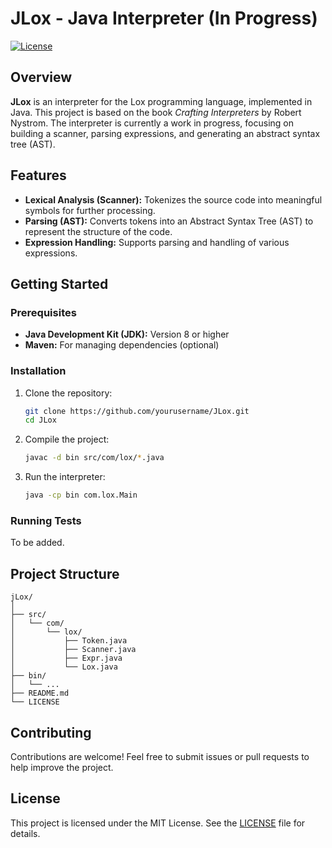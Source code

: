 # JLox - Java Interpreter (In Progress)

[![License](https://img.shields.io/badge/license-MIT-blue.svg)](LICENSE)

## Overview

**JLox** is an interpreter for the Lox programming language, implemented in Java. This project is based on the book *Crafting Interpreters* by Robert Nystrom. The interpreter is currently a work in progress, focusing on building a scanner, parsing expressions, and generating an abstract syntax tree (AST).

## Features

- **Lexical Analysis (Scanner):** Tokenizes the source code into meaningful symbols for further processing.
- **Parsing (AST):** Converts tokens into an Abstract Syntax Tree (AST) to represent the structure of the code.
- **Expression Handling:** Supports parsing and handling of various expressions.

## Getting Started

### Prerequisites

- **Java Development Kit (JDK):** Version 8 or higher
- **Maven:** For managing dependencies (optional)

### Installation

1. Clone the repository:

    ```bash
    git clone https://github.com/yourusername/JLox.git
    cd JLox
    ```

2. Compile the project:

    ```bash
    javac -d bin src/com/lox/*.java
    ```

3. Run the interpreter:

    ```bash
    java -cp bin com.lox.Main
    ```

### Running Tests

To be added.

## Project Structure

```
jLox/
│
├── src/
│   └── com/
│       └── lox/
│           ├── Token.java
│           ├── Scanner.java
│           ├── Expr.java
│           └── Lox.java
├── bin/
│   └── ...
├── README.md
└── LICENSE
```

## Contributing

Contributions are welcome! Feel free to submit issues or pull requests to help improve the project.

## License

This project is licensed under the MIT License. See the [LICENSE](LICENSE) file for details.
